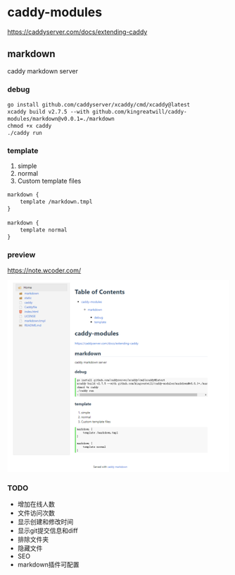 # caddy-modules

https://caddyserver.com/docs/extending-caddy

## markdown
caddy markdown server

### debug

```
go install github.com/caddyserver/xcaddy/cmd/xcaddy@latest
xcaddy build v2.7.5 --with github.com/kingreatwill/caddy-modules/markdown@v0.0.1=./markdown
chmod +x caddy
./caddy run
```

### template
1. simple
2. normal
3. Custom template files
```
markdown {
    template /markdown.tmpl
}

markdown {
    template normal
}
```

### preview

https://note.wcoder.com/

![](preview.png)

### TODO
- 增加在线人数
- 文件访问次数
- 显示创建和修改时间
- 显示git提交信息和diff
- 排除文件夹
- 隐藏文件
- SEO
- markdown插件可配置